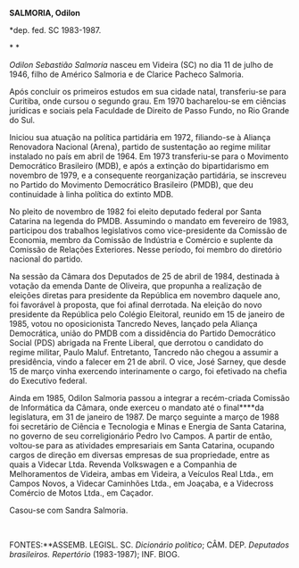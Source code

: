 **SALMORIA, Odilon**

\*dep. fed. SC 1983-1987.

* *

*Odilon Sebastião Salmoria* nasceu em Videira (SC) no dia 11 de julho de
1946, filho de Américo Salmoria e de Clarice Pacheco Salmoria.

Após concluir os primeiros estudos em sua cidade natal, transferiu-se
para Curitiba, onde cursou o segundo grau. Em 1970 bacharelou-se em
ciências jurídicas e sociais pela Faculdade de Direito de Passo Fundo,
no Rio Grande do Sul.

Iniciou sua atuação na política partidária em 1972, filiando-se à
Aliança Renovadora Nacional (Arena), partido de sustentação ao regime
militar instalado no país em abril de 1964. Em 1973 transferiu-se para o
Movimento Democrático Brasileiro (MDB), e após a extinção do
bipartidarismo em novembro de 1979, e a consequente reorganização
partidária, se inscreveu no Partido do Movimento Democrático Brasileiro
(PMDB), que deu continuidade à linha política do extinto MDB.

No pleito de novembro de 1982 foi eleito deputado federal por Santa
Catarina na legenda do PMDB. Assumindo o mandato em fevereiro de 1983,
participou dos trabalhos legislativos como vice-presidente da Comissão
de Economia, membro da Comissão de Indústria e Comércio e suplente da
Comissão de Relações Exteriores. Nesse período, foi membro do diretório
nacional do partido.

Na sessão da Câmara dos Deputados de 25 de abril de 1984, destinada à
votação da emenda Dante de Oliveira, que propunha a realização de
eleições diretas para presidente da República em novembro daquele ano,
foi favorável à proposta, que foi afinal derrotada. Na eleição do novo
presidente da República pelo Colégio Eleitoral, reunido em 15 de janeiro
de 1985, votou no oposicionista Tancredo Neves, lançado pela Aliança
Democrática, união do PMDB com a dissidência do Partido Democrático
Social (PDS) abrigada na Frente Liberal, que derrotou o candidato do
regime militar, Paulo Maluf. Entretanto, Tancredo não chegou a assumir a
presidência, vindo a falecer em 21 de abril. O vice, José Sarney, que
desde 15 de março vinha exercendo interinamente o cargo, foi efetivado
na chefia do Executivo federal.

Ainda em 1985, Odilon Salmoria passou a integrar a recém-criada Comissão
de Informática da Câmara, onde exerceu o mandato até o final****da
legislatura, em 31 de janeiro de 1987. De março seguinte a março de 1988
foi secretário de Ciência e Tecnologia e Minas e Energia de Santa
Catarina, no governo de seu correligionário Pedro Ivo Campos. A partir
de então, voltou-se para as atividades empresariais em Santa Catarina,
ocupando cargos de direção em diversas empresas de sua propriedade,
entre as quais a Videcar Ltda. Revenda Volkswagen e a Companhia de
Melhoramentos de Videira, ambas em Videira, a Veículos Real Ltda., em
Campos Novos, a Videcar Caminhões Ltda., em Joaçaba, e a Videcross
Comércio de Motos Ltda., em Caçador.

Casou-se com Sandra Salmoria.

 

FONTES:**ASSEMB. LEGISL. SC. *Dicionário político*; CÂM. DEP. *Deputados
brasileiros. Repertório* (1983-1987); INF. BIOG.

 
